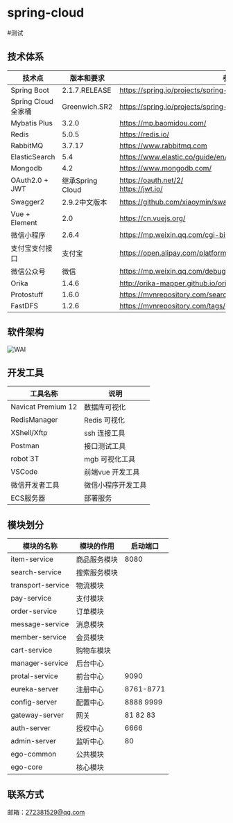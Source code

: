 # spring-cloud

#测试

## 技术体系

| 技术点              | 版本和要求       | 参考书籍                                                     |
| ------------------- | ---------------- | ------------------------------------------------------------ |
| Spring Boot         | 2.1.7.RELEASE    | https://spring.io/projects/spring-boot                       |
| Spring Cloud 全家桶 | Greenwich.SR2    | https://spring.io/projects/spring-cloud                      |
| Mybatis Plus        | 3.2.0            | https://mp.baomidou.com/                                     |
| Redis               | 5.0.5            | https://redis.io/                                            |
| RabbitMQ            | 3.7.17           | https://www.rabbitmq.com                                     |
| ElasticSearch       | 5.4              | https://www.elastic.co/guide/en/elasticsearch/reference/5.4/index.html |
| Mongodb             | 4.2              | https://www.mongodb.com/                                     |
| OAuth2.0 + JWT      | 继承Spring Cloud | https://oauth.net/2/<br />https://jwt.io/                    |
| Swagger2            | 2.9.2中文版本    | https://github.com/xiaoymin/swagger-bootstrap-ui             |
| Vue + Element       | 2.0              | https://cn.vuejs.org/                                        |
| 微信小程序          | 2.6.4            | https://mp.weixin.qq.com/cgi-bin/wx                          |
| 支付宝支付接口      | 支付宝           | https://open.alipay.com/platform/home.htm                    |
| 微信公众号          | 微信             | https://mp.weixin.qq.com/debug/cgi-bin/sandbox?t=sandbox/index |
| Orika               | 1.4.6            | http://orika-mapper.github.io/orika-docs/faq.html            |
| Protostuff          | 1.6.0            | https://mvnrepository.com/search?q=Protostuff                |
| FastDFS             | 1.2.6            | https://mvnrepository.com/tags/github                        |



## 软件架构

![WAI](https://file.leesh.top/GitLab/1.png)

## 开发工具

| 工具名称           | 说明               |
| ------------------ | ------------------ |
| Navicat Premium 12 | 数据库可视化       |
| RedisManager       | Redis 可视化       |
| XShell/Xftp        | ssh 连接工具       |
| Postman            | 接口测试工具       |
| robot 3T           | mgb 可视化工具     |
| VSCode             | 前端vue 开发工具   |
| 微信开发者工具     | 微信小程序开发工具 |
| ECS服务器          | 部署服务           |



## 模块划分

| 模块的名称        | 模块的作用   | 启动端口  |
| ----------------- | ------------ | --------- |
| item-service      | 商品服务模块 | 8080      |
| search-service    | 搜索服务模块 |           |
| transport-service | 物流模块     |           |
| pay-service       | 支付模块     |           |
| order-service     | 订单模块     |           |
| message-service   | 消息模块     |           |
| member-service    | 会员模块     |           |
| cart-service      | 购物车模块   |           |
| manager-service   | 后台中心     |           |
| protal-service    | 前台中心     | 9090      |
| eureka-server     | 注册中心     | 8761-8771 |
| config-server     | 配置中心     | 8888 9999 |
| gateway-server    | 网关         | 81 82 83  |
| auth-server       | 授权中心     | 6666      |
| admin-server      | 监听中心     | 80        |
| ego-common        | 公共模块     |           |
| ego-core          | 核心模块     |           |



## 联系方式

邮箱：272381529@qq.com